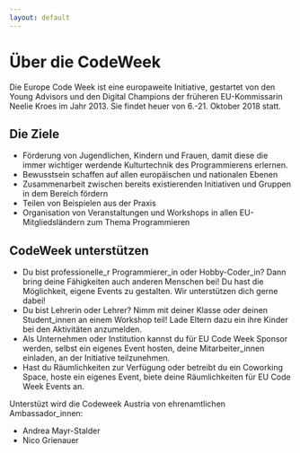 ```yaml
---
layout: default
---
```


# Über die CodeWeek
Die Europe Code Week  ist eine europaweite Initiative, gestartet von den Young Advisors und den Digital Champions der früheren EU-Kommissarin Neelie Kroes im Jahr 2013. Sie findet heuer von 6.-21. Oktober 2018 statt.

## Die Ziele
*   Förderung von Jugendlichen, Kindern und Frauen, damit diese die immer wichtiger werdende Kulturtechnik des Programmierens erlernen.
*   Bewusstsein schaffen auf allen europäischen und nationalen Ebenen
*   Zusammenarbeit zwischen bereits existierenden Initiativen und Gruppen in dem Bereich fördern
*   Teilen von Beispielen aus der Praxis
*   Organisation von Veranstaltungen und Workshops in allen EU-Mitgliedsländern zum Thema Programmieren

## CodeWeek unterstützen

*   Du bist professionelle_r Programmierer_in oder Hobby-Coder_in? Dann bring deine Fähigkeiten auch anderen Menschen bei! Du hast die Möglichkeit, eigene Events zu gestalten. Wir unterstützen dich gerne dabei!
*   Du bist Lehrerin oder Lehrer? Nimm mit deiner Klasse oder deinen Student_innen an einem Workshop teil! Lade Eltern dazu ein ihre Kinder bei den Aktivitäten anzumelden.
*   Als Unternehmen oder Institution kannst du für EU Code Week Sponsor werden, selbst ein eigenes Event hosten, deine Mitarbeiter_innen einladen, an der Initiative teilzunehmen.
*   Hast du Räumlichkeiten zur Verfügung oder betreibt du ein Coworking Space, hoste ein eigenes Event, biete deine Räumlichkeiten für EU Code Week Events an.

Unterstüzt wird die Codeweek Austria von ehrenamtlichen Ambassador_innen:

*   Andrea Mayr-Stalder
*   Nico Grienauer
